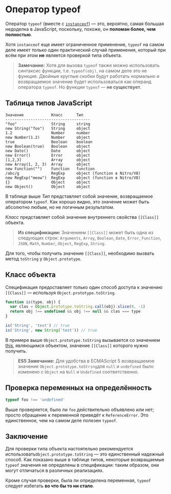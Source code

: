 # Оператор typeof

Оператор `typeof` (вместе с [`instanceof`](instanceof.md)) — это, вероятно, самая большая недоделка в JavaScript, поскольку, похоже, он **поломан более, чем полностью**.

Хотя `instanceof` еще имеет ограниченное применение, `typeof` на самом деле имеет _только один_ практический случай применения, который при всём при этом **не** является проверкой типа объекта.

> **Замечание:** Хотя для вызова `typeof` также можно использовать синтаксис функции, т.е. `typeof(obj)`, на самом деле это не функция. Двойные круглые скобки будут работать нормально и возвращаемое значение будет использоваться как операнд оператора `typeof`. Но функции `typeof` — **не существует**.

## Таблица типов JavaScript

```
Значение            Класс      Тип
-------------------------------------
"foo"               String     string
new String("foo")   String     object
1.2                 Number     number
new Number(1.2)     Number     object
true                Boolean    boolean
new Boolean(true)   Boolean    object
new Date()          Date       object
new Error()         Error      object
[1,2,3]             Array      object
new Array(1, 2, 3)  Array      object
new Function("")    Function   function
/abc/g              RegExp     object (function в Nitro/V8)
new RegExp("meow")  RegExp     object (function в Nitro/V8)
{}                  Object     object
new Object()        Object     object
```

В таблице выше _Тип_ представляет собой значение, возвращаемое оператором `typeof`. Как хорошо видно, это значение может быть абсолютно любым, но не логичным результатом.

_Класс_ представляет собой значение внутреннего свойства `[[Class]]` объекта.

> **Из спецификации:** Значением `[[Class]]` может быть одна из следующих строк: `Arguments`, `Array`, `Boolean`, `Date`, `Error`, `Function`, `JSON`, `Math`, `Number`, `Object`, `RegExp`, `String`.

Для того, чтобы получить значение `[[Class]]`, необходимо вызвать метод `toString` у `Object.prototype`.

## Класс объекта

Спецификация предоставляет только один способ доступа к значению `[[Class]]` — используя `Object.prototype.toString`.

```js
function is(type, obj) {
  var clas = Object.prototype.toString.call(obj).slice(8, -1)
  return obj !== undefined && obj !== null && clas === type
}

is('String', 'test') // true
is('String', new String('test')) // true
```

В примере выше `Object.prototype.toString` вызывается со значением [this](../function/this.md), являющимся объектом, значение `[[Class]]` которого нужно получить.

> **ES5 Замечание:** Для удобства в ECMAScript 5 возвращаемое значение `Object.prototype.toString`для `null` и `undefined` было изменено с `Object` на `Null` и `Undefined` соответственно.

## Проверка переменных на определённость

```js
typeof foo !== 'undefined'
```

Выше проверяется, было ли `foo` действительно объявлено или нет; просто обращение к переменной приведёт к `ReferenceError`. Это единственное, чем на самом деле полезен `typeof`.

## Заключение

Для проверки типа объекта настоятельно рекомендуется использовать`Object.prototype.toString` — это единственный надежный способ. Как показано выше в таблице типов, некоторые возвращаемые `typeof` значения не определены в спецификации: таким образом, они могут отличаться в различных реализациях.

Кроме случая проверки, была ли определена переменная, `typeof` следует избегать **во что бы то ни стало**.
